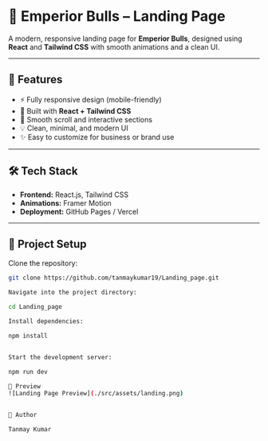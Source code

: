 # 🐂 Emperior Bulls – Landing Page

A modern, responsive landing page for **Emperior Bulls**, designed using **React** and **Tailwind CSS** with smooth animations and a clean UI.

---

## 🚀 Features
- ⚡ Fully responsive design (mobile-friendly)
- 🎨 Built with **React + Tailwind CSS**
- 🧭 Smooth scroll and interactive sections
- 💡 Clean, minimal, and modern UI
- ✨ Easy to customize for business or brand use

---

## 🛠️ Tech Stack
- **Frontend:** React.js, Tailwind CSS
- **Animations:** Framer Motion
- **Deployment:** GitHub Pages / Vercel

---

## 📂 Project Setup

Clone the repository:
```bash
git clone https://github.com/tanmaykumar19/Landing_page.git

Navigate into the project directory:

cd Landing_page

Install dependencies:

npm install


Start the development server:

npm run dev

📸 Preview
![Landing Page Preview](./src/assets/landing.png)


💬 Author

Tanmay Kumar





